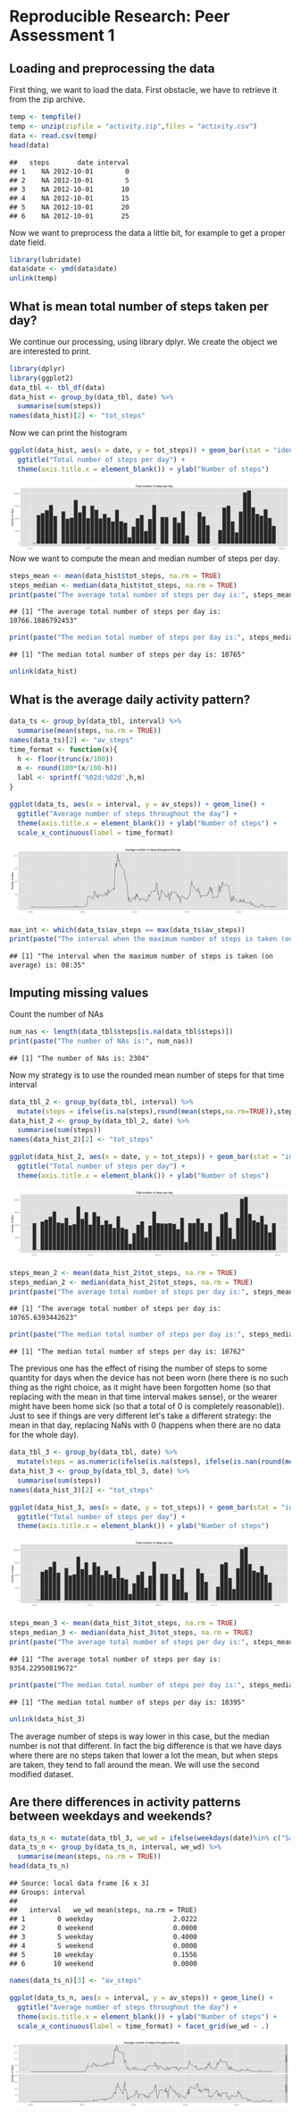 # Reproducible Research: Peer Assessment 1


## Loading and preprocessing the data
First thing, we want to load the data. First obstacle, we have to retrieve it 
from the zip archive.

```r
temp <- tempfile()
temp <- unzip(zipfile = "activity.zip",files = "activity.csv")
data <- read.csv(temp)
head(data)
```

```
##   steps       date interval
## 1    NA 2012-10-01        0
## 2    NA 2012-10-01        5
## 3    NA 2012-10-01       10
## 4    NA 2012-10-01       15
## 5    NA 2012-10-01       20
## 6    NA 2012-10-01       25
```
Now we want to preprocess the data a little bit, for example to get a proper 
date field.

```r
library(lubridate)
data$date <- ymd(data$date)
unlink(temp)
```
## What is mean total number of steps taken per day?
We continue our processing, using library dplyr. We create the object we are interested to print.

```r
library(dplyr)
library(ggplot2)
data_tbl <- tbl_df(data)
data_hist <- group_by(data_tbl, date) %>%
  summarise(sum(steps))
names(data_hist)[2] <- "tot_steps"
```
Now we can print the histogram

```r
ggplot(data_hist, aes(x = date, y = tot_steps)) + geom_bar(stat = "identity") + 
  ggtitle("Total number of steps per day") + 
  theme(axis.title.x = element_blank()) + ylab("Number of steps")
```

![plot of chunk histogram_plot](./PA1_template_files/figure-html/histogram_plot.png) 
Now we want to compute the mean and median number of steps per day.

```r
steps_mean <- mean(data_hist$tot_steps, na.rm = TRUE)
steps_median <- median(data_hist$tot_steps, na.rm = TRUE)
print(paste("The average total number of steps per day is:", steps_mean))
```

```
## [1] "The average total number of steps per day is: 10766.1886792453"
```

```r
print(paste("The median total number of steps per day is:", steps_median))
```

```
## [1] "The median total number of steps per day is: 10765"
```

```r
unlink(data_hist)
```
## What is the average daily activity pattern?


```r
data_ts <- group_by(data_tbl, interval) %>%
  summarise(mean(steps, na.rm = TRUE))
names(data_ts)[2] <- "av_steps"
time_format <- function(x){
  h <- floor(trunc(x/100))
  m <- round(100*(x/100-h))
  labl <- sprintf('%02d:%02d',h,m)
}
```


```r
ggplot(data_ts, aes(x = interval, y = av_steps)) + geom_line() + 
  ggtitle("Average number of steps throughout the day") + 
  theme(axis.title.x = element_blank()) + ylab("Number of steps") + 
  scale_x_continuous(label = time_format)
```

![plot of chunk ts_plot](./PA1_template_files/figure-html/ts_plot.png) 


```r
max_int <- which(data_ts$av_steps == max(data_ts$av_steps))
print(paste("The interval when the maximum number of steps is taken (on average) is:",time_format(data_ts$interval[max_int])))
```

```
## [1] "The interval when the maximum number of steps is taken (on average) is: 08:35"
```
## Imputing missing values
Count the number of NAs

```r
num_nas <- length(data_tbl$steps[is.na(data_tbl$steps)])
print(paste("The number of NAs is:", num_nas))
```

```
## [1] "The number of NAs is: 2304"
```
Now my strategy is to use the rounded mean number of steps for that time interval


```r
data_tbl_2 <- group_by(data_tbl, interval) %>%
  mutate(steps = ifelse(is.na(steps),round(mean(steps,na.rm=TRUE)),steps))
data_hist_2 <- group_by(data_tbl_2, date) %>%
  summarise(sum(steps))
names(data_hist_2)[2] <- "tot_steps"
```


```r
ggplot(data_hist_2, aes(x = date, y = tot_steps)) + geom_bar(stat = "identity") + 
  ggtitle("Total number of steps per day") + 
  theme(axis.title.x = element_blank()) + ylab("Number of steps")
```

![plot of chunk histogram_plot_2](./PA1_template_files/figure-html/histogram_plot_2.png) 


```r
steps_mean_2 <- mean(data_hist_2$tot_steps, na.rm = TRUE)
steps_median_2 <- median(data_hist_2$tot_steps, na.rm = TRUE)
print(paste("The average total number of steps per day is:", steps_mean_2))
```

```
## [1] "The average total number of steps per day is: 10765.6393442623"
```

```r
print(paste("The median total number of steps per day is:", steps_median_2))
```

```
## [1] "The median total number of steps per day is: 10762"
```

The previous one has the effect of rising the number of steps to some quantity for days when the device has not been worn (here there is no such thing as the right choice, as it might have been forgotten home (so that replacing with the mean in that time interval makes sense), or the wearer might have been home sick (so that a total of 0 is completely reasonable)).
Just to see if things are very different let's take a different strategy: the mean in that day, replacing NaNs with 0 (happens when there are no data for the whole day).


```r
data_tbl_3 <- group_by(data_tbl, date) %>%
  mutate(steps = as.numeric(ifelse(is.na(steps), ifelse(is.nan(round(mean(steps,na.rm=TRUE))),0,round(mean(steps,na.rm=TRUE))),steps)))
data_hist_3 <- group_by(data_tbl_3, date) %>%
  summarise(sum(steps))
names(data_hist_3)[2] <- "tot_steps"
```


```r
ggplot(data_hist_3, aes(x = date, y = tot_steps)) + geom_bar(stat = "identity") + 
  ggtitle("Total number of steps per day") + 
  theme(axis.title.x = element_blank()) + ylab("Number of steps")
```

![plot of chunk histogram_plot_3](./PA1_template_files/figure-html/histogram_plot_3.png) 


```r
steps_mean_3 <- mean(data_hist_3$tot_steps, na.rm = TRUE)
steps_median_3 <- median(data_hist_3$tot_steps, na.rm = TRUE)
print(paste("The average total number of steps per day is:", steps_mean_3))
```

```
## [1] "The average total number of steps per day is: 9354.22950819672"
```

```r
print(paste("The median total number of steps per day is:", steps_median_3))
```

```
## [1] "The median total number of steps per day is: 10395"
```

```r
unlink(data_hist_3)
```
The average number of steps is way lower in this case, but the median number is not that different. In fact the big difference is that we have days where there are no steps taken that lower a lot the mean, but when steps are taken, they tend to fall around the mean. We will use the second modified dataset.

## Are there differences in activity patterns between weekdays and weekends?


```r
data_ts_n <- mutate(data_tbl_3, we_wd = ifelse(weekdays(date)%in% c("Saturday","Sunday"),"weekend", "weekday" ))
data_ts_n <- group_by(data_ts_n, interval, we_wd) %>%
  summarise(mean(steps, na.rm = TRUE))
head(data_ts_n)
```

```
## Source: local data frame [6 x 3]
## Groups: interval
## 
##   interval   we_wd mean(steps, na.rm = TRUE)
## 1        0 weekday                    2.0222
## 2        0 weekend                    0.0000
## 3        5 weekday                    0.4000
## 4        5 weekend                    0.0000
## 5       10 weekday                    0.1556
## 6       10 weekend                    0.0000
```

```r
names(data_ts_n)[3] <- "av_steps"
```


```r
ggplot(data_ts_n, aes(x = interval, y = av_steps)) + geom_line() + 
  ggtitle("Average number of steps throughout the day") + 
  theme(axis.title.x = element_blank()) + ylab("Number of steps") + 
  scale_x_continuous(label = time_format) + facet_grid(we_wd ~ .)
```

![plot of chunk ts_plot_n](./PA1_template_files/figure-html/ts_plot_n.png) 
